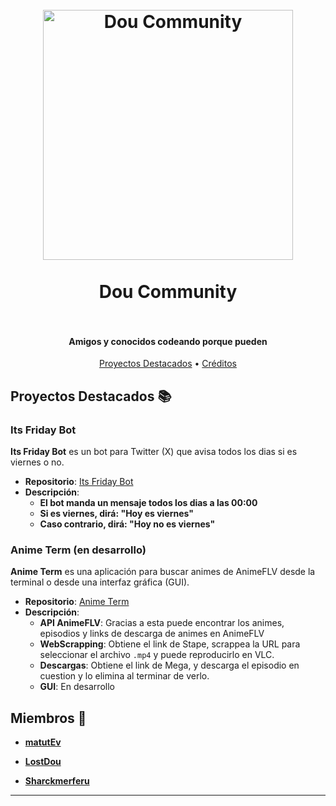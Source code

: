 <h1 align="center">
  <br>
  <a href="https://github.com/Dou-Community"><img src="https://github.com/user-attachments/assets/3490f5ba-10ff-472d-8934-aa7c73cbccee" alt="Dou Community" width="400"></a>
  <br>
  <br>
  Dou Community
  <br>
  <br>
</h1>


<h4 align="center">Amigos y conocidos codeando porque pueden</h4>

<p align="center">
  <a href="#proyectos-destacados">Proyectos Destacados</a> •
  <a href="#creditos">Créditos</a>
</p>

## Proyectos Destacados 📚

### Its Friday Bot
**Its Friday Bot** es un bot para Twitter (X) que avisa todos los dias si es viernes o no.
- **Repositorio**: [Its Friday Bot](https://github.com/Dou-Community-S-A/Its_Friday_Bot)
- **Descripción**:
  - **El bot manda un mensaje todos los dias a las 00:00**
  - **Si es viernes, dirá: "Hoy es viernes"**
  - **Caso contrario, dirá: "Hoy no es viernes"**

### Anime Term (en desarrollo)
**Anime Term** es una aplicación para buscar animes de AnimeFLV desde la terminal o desde una interfaz gráfica (GUI).
- **Repositorio**: [Anime Term](https://github.com/Dou-Community/term-anime)
- **Descripción**:
  - **API AnimeFLV**: Gracias a esta puede encontrar los animes, episodios y links de descarga de animes en AnimeFLV
  - **WebScrapping**: Obtiene el link de Stape, scrappea la URL para seleccionar el archivo `.mp4` y puede reproducirlo en VLC.
  - **Descargas**: Obtiene el link de Mega, y descarga el episodio en cuestion y lo elimina al terminar de verlo.
  - **GUI**: En desarrollo

## Miembros 👥

- **[matutEv](https://github.com/matiasdante)**

- **[LostDou](https://github.com/lostdou)**

- **[Sharckmerferu](https://github.com/Shackmerferu)**

---
